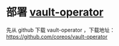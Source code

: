 # 部署 [vault-operator](https://github.com/coreos/vault-operator)

先从 github 下载 vault-operator ，下载地址：https://github.com/coreos/vault-operator


